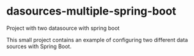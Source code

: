 # dasources-multiple-spring-boot
Project with two datasource with spring boot


This small project contains an example of configuring two different data sources with Spring Boot.
